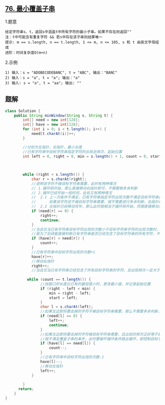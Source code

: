 ## [76. 最小覆盖子串](https://leetcode.cn/problems/minimum-window-substring/description/?envType=featured-list&envId=2ckc81c?envType=featured-list&envId=2ckc81c)


1.题意

    给定字符串s、t，返回s中涵盖t中所有字符的最小子串。如果不存在则返回""   
    注：t中可能含有重复字符 && 若s中存在该子串则结果唯一
    提示: m == s.length, n == t.length, 1 <= m, n <= 105, s 和 t 由英文字母组成
    进阶：时间复杂度O(m+n)


2.示例

    1) 输入：s = "ADOBECODEBANC", t = "ABC", 输出："BANC"
    2) 输入：s = "a", t = "a"; 输出："a"
    3) 输入: s = "a", t = "aa"; 输出: ""

## 题解
```java
class Solution {
    public String minWindow(String s, String t) {
        int[] need = new int[128];
        int[] have = new int[128];
        for (int i = 0; i < t.length(); i++) {
            need[t.charAt(i)]++;
        }

        //分别为左指针，右指针，最小长度
        //已有字符串中目标字符串指定字符的出现总频次，起始位置
        int left = 0, right = 0, min = s.length() + 1, count = 0, start = 0;
      
      
      
        while (right < s.length()) {
            char r = s.charAt(right);
            //说明该字符不被目标字符串需要，此时有两种情况
            // 1.循环刚开始，那么直接移动右指针即可，不需要做多余判断
            // 2.循环已经开始一段时间，此处又有两种情况
            //  2.1 上一次条件不满足，已有字符串指定字符出现次数不满足目标字符串指定字符出现次数，那么此时
            //      如果该字符还不被目标字符串需要，就不需要进行多余判断，右指针移动即可
            //  2.2 左指针已经移动完毕，那么此时就相当于循环刚开始，同理直接移动右指针
            if (need[r] == 0) {
                right++;
                continue;
            }
            //当且仅当已有字符串目标字符出现的次数小于目标字符串字符的出现次数时，count才会+1
            //是为了后续能直接判断已有字符串是否已经包含了目标字符串的所有字符，不需要挨个比对字符出现的次数
            if (have[r] < need[r]) {
                count++;
            }
            //已有字符串中目标字符出现的次数+1
            have[r]++;
            //移动右指针
            right++;
            //当且仅当已有字符串已经包含了所有目标字符串的字符，且出现频次一定大于或等于指定频次
            
          while (count == t.length()) {
                //挡窗口的长度比已有的最短值小时，更改最小值，并记录起始位置
                if (right - left < min) {
                    min = right - left;
                    start = left;
                }
                char l = s.charAt(left);
                //如果左边即将要去掉的字符不被目标字符串需要，那么不需要多余判断，直接可以移动左指针
                if (need[l] == 0) {
                    left++;
                    continue;
                }
                //如果左边即将要去掉的字符被目标字符串需要，且出现的频次正好等于指定频次，那么如果去掉了这个字符，
                //就不满足覆盖子串的条件，此时要破坏循环条件跳出循环，即控制目标字符串指定字符的出现总频次(count）-1
                if (have[l] == need[l]) {
                    count--;
                }
                //已有字符串中目标字符出现的次数-1
                have[l]--;
                //移动左指针
                left++;
            }
          
        }
      return;
    }
}
```